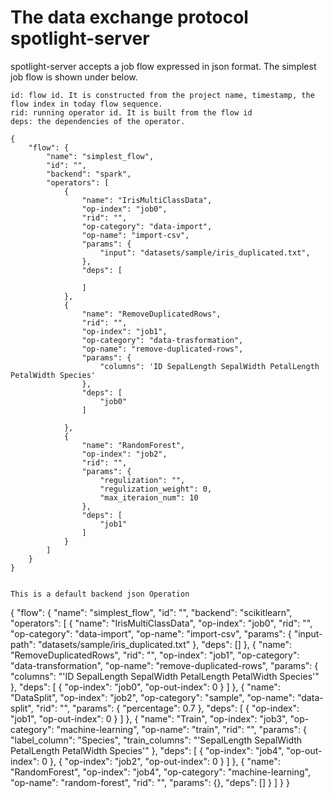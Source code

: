 # The data exchange protocol spotlight-server

spotlight-server accepts a job flow expressed in json format. The simplest job flow is shown under below.

    id: flow id. It is constructed from the project name, timestamp, the flow index in today flow sequence. 
    rid: running operator id. It is built from the flow id
    deps: the dependencies of the operator.

    {
        "flow": {
            "name": "simplest_flow",
            "id": "",
            "backend": "spark",
            "operators": [
                {
                    "name": "IrisMultiClassData",
                    "op-index": "job0",
                    "rid": "",
                    "op-category": "data-import",
                    "op-name": "import-csv",
                    "params": {
                        "input": "datasets/sample/iris_duplicated.txt",
                    },
                    "deps": [
                        
                    ]
                },
                {
                    "name": "RemoveDuplicatedRows",
                    "rid": "",
                    "op-index": "job1",
                    "op-category": "data-trasformation",
                    "op-name": "remove-duplicated-rows",
                    "params": {
                        "columns": 'ID SepalLength SepalWidth PetalLength PetalWidth Species'
                    },
                    "deps": [
                        "job0"
                    ]
                    
                },
                {
                    "name": "RandomForest",
                    "op-index": "job2",
                    "rid": "",
                    "params": {
                        "regulization": "",
                        "regulization_weight": 0,
                        "max_iteraion_num": 10
                    },
                    "deps": [
                        "job1"
                    ]
                }
            ]
        }
    }


    This is a default backend json Operation

 {
    "flow": {
        "name": "simplest_flow",
        "id": "",
        "backend": "scikitlearn",
        "operators": [
            {
                "name": "IrisMultiClassData",
                "op-index": "job0",
                "rid": "",
                "op-category": "data-import",
                "op-name": "import-csv",
                "params": {
                    "input-path": "datasets/sample/iris_duplicated.txt"
                },
                "deps": []
            },
            {
                "name": "RemoveDuplicatedRows",
                "rid": "",
                "op-index": "job1",
                "op-category": "data-transformation",
                "op-name": "remove-duplicated-rows",
                "params": {
                    "columns": "'ID SepalLength SepalWidth PetalLength PetalWidth Species'"
                },
                "deps": [
                    {
                        "op-index": "job0",
                        "op-out-index": 0
                    }
                ]
            },
            {
                "name": "DataSplit",
                "op-index": "job2",
                "op-category": "sample",
                "op-name": "data-split",
                "rid": "",
                "params": {
                    "percentage": 0.7
                },
                "deps": [
                    {
                        "op-index": "job1",
                        "op-out-index": 0
                    }
                ]
            },
            {
                "name": "Train",
                "op-index": "job3",
                "op-category": "machine-learning",
                "op-name": "train",
                "rid": "",
                "params": {
                	"label_column": "Species",
                	"train_columns": "'SepalLength SepalWidth PetalLength PetalWidth Species'"
                },
                "deps": [
                    {
                        "op-index": "job4",
                        "op-out-index": 0
                    },
                    {
                        "op-index": "job2",
                        "op-out-index": 0
                    }
                ]
            },
            {
                "name": "RandomForest",
                "op-index": "job4",
                "op-category": "machine-learning",
                "op-name": "random-forest",
                "rid": "",
                "params": {},
                "deps": []
            }
        ]
    }
}